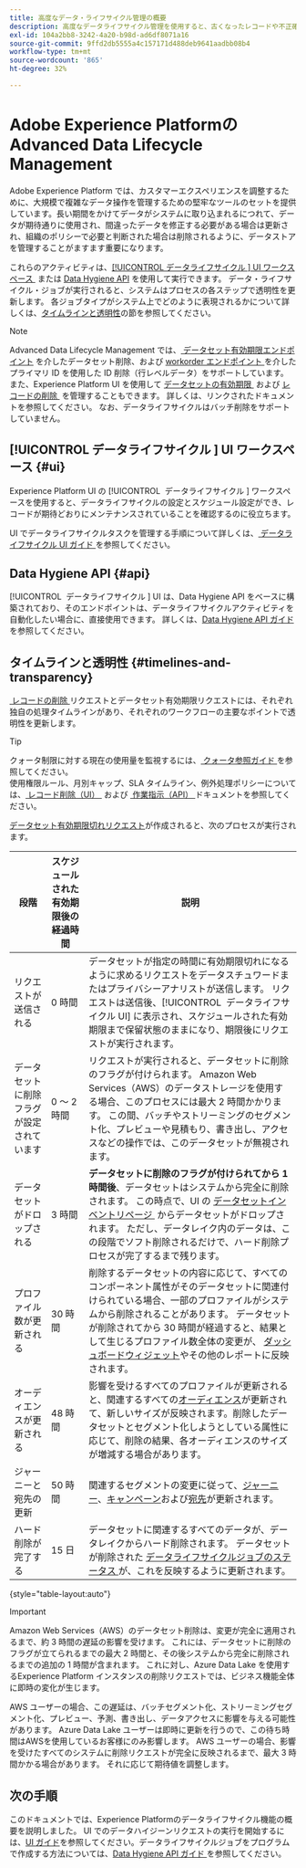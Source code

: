 ```yaml
---
title: 高度なデータ・ライフサイクル管理の概要
description: 高度なデータライフサイクル管理を使用すると、古くなったレコードや不正確なレコードを更新またはパージして、データのライフサイクルを管理できます。
exl-id: 104a2bb8-3242-4a20-b98d-ad6df8071a16
source-git-commit: 9ffd2db5555a4c157171d488deb9641aadbb08b4
workflow-type: tm+mt
source-wordcount: '865'
ht-degree: 32%

---
```


# Adobe Experience Platformの Advanced Data Lifecycle Management

Adobe Experience Platform では、カスタマーエクスペリエンスを調整するために、大規模で複雑なデータ操作を管理するための堅牢なツールのセットを提供しています。長い期間をかけてデータがシステムに取り込まれるにつれて、データが期待通りに使用され、間違ったデータを修正する必要がある場合は更新され、組織のポリシーで必要と判断された場合は削除されるように、データストアを管理することがますます重要になります。

<!-- Experience Platform's data lifecycle capabilities allow you to manage your stored data through the following:

* Scheduling automated dataset expirations
* Deleting individual records from one or all datasets

>[!IMPORTANT]
>
>Record deletes are meant to be used for data cleansing, removing anonymous data, or data minimization. They are **not** to be used for data subject rights requests (compliance) as pertaining to privacy regulations like the General Data Protection Regulation (GDPR). For all compliance use cases, use [Adobe Experience Platform Privacy Service](../privacy-service/home.md) instead. -->

これらのアクティビティは、[[!UICONTROL &#x200B; データライフサイクル &#x200B;] UI ワークスペース &#x200B;](#ui) または [Data Hygiene API](#api) を使用して実行できます。 データ・ライフサイクル・ジョブが実行されると、システムはプロセスの各ステップで透明性を更新します。 各ジョブタイプがシステム上でどのように表現されるかについて詳しくは、[タイムラインと透明性](#timelines-and-transparency)の節を参照してください。

>[!NOTE]
>
>Advanced Data Lifecycle Management では、[&#x200B; データセット有効期限エンドポイント &#x200B;](./api/dataset-expiration.md) を介したデータセット削除、および [workorder エンドポイント &#x200B;](./api/workorder.md) を介したプライマリ ID を使用した ID 削除（行レベルデータ）をサポートしています。 また、Experience Platform UI を使用して [&#x200B; データセットの有効期限 &#x200B;](./ui/dataset-expiration.md) および [&#x200B; レコードの削除 &#x200B;](./ui/record-delete.md) を管理することもできます。 詳しくは、リンクされたドキュメントを参照してください。 なお、データライフサイクルはバッチ削除をサポートしていません。

## [!UICONTROL &#x200B; データライフサイクル &#x200B;] UI ワークスペース {#ui}

Experience Platform UI の [!UICONTROL &#x200B; データライフサイクル &#x200B;] ワークスペースを使用すると、データライフサイクルの設定とスケジュール設定ができ、レコードが期待どおりにメンテナンスされていることを確認するのに役立ちます。

UI でデータライフサイクルタスクを管理する手順について詳しくは、[&#x200B; データライフサイクル UI ガイド &#x200B;](./ui/overview.md) を参照してください。

## Data Hygiene API {#api}

[!UICONTROL &#x200B; データライフサイクル &#x200B;] UI は、Data Hygiene API をベースに構築されており、そのエンドポイントは、データライフサイクルアクティビティを自動化したい場合に、直接使用できます。 詳しくは、[Data Hygiene API ガイド](./api/overview.md)を参照してください。

## タイムラインと透明性 {#timelines-and-transparency}

[&#x200B; レコードの削除 &#x200B;](./ui/record-delete.md) リクエストとデータセット有効期限リクエストには、それぞれ独自の処理タイムラインがあり、それぞれのワークフローの主要なポイントで透明性を更新します。

>[!TIP]
>
>クォータ制限に対する現在の使用量を監視するには、[&#x200B; クォータ参照ガイド &#x200B;](./api/quota.md) を参照してください。\
>使用権限ルール、月別キャップ、SLA タイムライン、例外処理ポリシーについては、[&#x200B; レコード削除（UI） &#x200B;](./ui/record-delete.md#quotas) および [&#x200B; 作業指示（API） &#x200B;](./api/workorder.md#quotas) ドキュメントを参照してください。

[データセット有効期限切れリクエスト](./ui/dataset-expiration.md)が作成されると、次のプロセスが実行されます。

| 段階 | スケジュールされた有効期限後の経過時間 | 説明 |
| --- | --- | --- |
| リクエストが送信される | 0 時間 | データセットが指定の時間に有効期限切れになるように求めるリクエストをデータスチュワードまたはプライバシーアナリストが送信します。 リクエストは送信後、[!UICONTROL &#x200B; データライフサイクル UI] に表示され、スケジュールされた有効期限まで保留状態のままになり、期限後にリクエストが実行されます。 |
| データセットに削除フラグが設定されています | 0 ～ 2 時間 | リクエストが実行されると、データセットに削除のフラグが付けられます。 Amazon Web Services（AWS）のデータストレージを使用する場合、このプロセスには最大 2 時間かかります。 この間、バッチやストリーミングのセグメント化、プレビューや見積もり、書き出し、アクセスなどの操作では、このデータセットが無視されます。 |
| データセットがドロップされる | 3 時間 | **データセットに削除のフラグが付けられてから 1 時間後**、データセットはシステムから完全に削除されます。 この時点で、UI の [&#x200B; データセットインベントリページ &#x200B;](../catalog/datasets/user-guide.md) からデータセットがドロップされます。 ただし、データレイク内のデータは、この段階でソフト削除されるだけで、ハード削除プロセスが完了するまで残ります。 |
| プロファイル数が更新される | 30 時間 | 削除するデータセットの内容に応じて、すべてのコンポーネント属性がそのデータセットに関連付けられている場合、一部のプロファイルがシステムから削除されることがあります。 データセットが削除されてから 30 時間が経過すると、結果として生じるプロファイル数全体の変更が、 [ダッシュボードウィジェット](../dashboards/guides/profiles.md#profile-count-trend)やその他のレポートに反映されます。 |
| オーディエンスが更新される | 48 時間 | 影響を受けるすべてのプロファイルが更新されると、関連するすべての[オーディエンス](../segmentation/home.md)が更新されて、新しいサイズが反映されます。削除したデータセットとセグメント化しようとしている属性に応じて、削除の結果、各オーディエンスのサイズが増減する場合があります。 |
| ジャーニーと宛先の更新 | 50 時間 | 関連するセグメントの変更に従って、[ジャーニー](https://experienceleague.adobe.com/docs/journey-optimizer/using/orchestrate-journeys/about-journeys/journey.html?lang=ja)、[キャンペーン](https://experienceleague.adobe.com/docs/journey-optimizer/using/campaigns/get-started-with-campaigns.html?lang=ja)および[宛先](../destinations/home.md)が更新されます。 |
| ハード削除が完了する | 15 日 | データセットに関連するすべてのデータが、データレイクからハード削除されます。 データセットが削除された [&#x200B; データライフサイクルジョブのステータス &#x200B;](./ui/browse.md#view-details) が、これを反映するように更新されます。 |

{style="table-layout:auto"}

>[!IMPORTANT]
>
>Amazon Web Services（AWS）のデータセット削除は、変更が完全に適用されるまで、約 3 時間の遅延の影響を受けます。 これには、データセットに削除のフラグが立てられるまでの最大 2 時間と、その後システムから完全に削除されるまでの追加の 1 時間が含まれます。 これに対し、Azure Data Lake を使用するExperience Platform インスタンスの削除リクエストでは、ビジネス機能全体に即時の変化が生じます。
>
>AWS ユーザーの場合、この遅延は、バッチセグメント化、ストリーミングセグメント化、プレビュー、予測、書き出し、データアクセスに影響を与える可能性があります。 Azure Data Lake ユーザーは即時に更新を行うので、この待ち時間はAWSを使用しているお客様にのみ影響します。 AWS ユーザーの場合、影響を受けたすべてのシステムに削除リクエストが完全に反映されるまで、最大 3 時間かかる場合があります。 それに応じて期待値を調整します。


<!-- ### Record deletes {#record-delete-transparency}

The following takes place when a [record delete request](./ui/record-delete.md) is created:

| Stage | Time after request submission | Description |
| --- | --- | --- |
| Request is submitted | 0 hours | A data steward or privacy analyist submits a record delete request. The request is visible in the [!UICONTROL Data Lifecycle UI] after it has been submitted. |
| Profile lookups updated | 3 hours | The change in profile counts caused by the deleted identity are reflected in [dashboard widgets](../dashboards/guides/profiles.md#profile-count-trend) and other reports. |
| Segments updated | 24 hours | Once profiles are removed, all related [segments](../segmentation/home.md) are updated to reflect their new size. |
| Journeys and destinations updated | 26 hours | [Journeys](https://experienceleague.adobe.com/docs/journey-optimizer/using/orchestrate-journeys/about-journeys/journey.html?lang=ja), [campaigns](https://experienceleague.adobe.com/docs/journey-optimizer/using/campaigns/get-started-with-campaigns.html?lang=ja), and [destinations](../destinations/home.md) are updated according to changes in related segments. |
| Records soft deleted in data lake | 7 days | The data is soft deleted from the data lake. |
| Data vacuuming completed | 14 days | The [status of the lifecycle job](./ui/browse.md#view-details) updates to indicate that the job has completed, meaning that data vacuuming has been completed on the data lake and the relevant records have been hard deleted. |

{style="table-layout:auto"} -->

## 次の手順

このドキュメントでは、Experience Platformのデータライフサイクル機能の概要を説明しました。 UI でのデータハイジーンリクエストの実行を開始するには、[UI ガイド](./ui/overview.md)を参照してください。データライフサイクルジョブをプログラムで作成する方法については、[Data Hygiene API ガイド &#x200B;](./api/overview.md) を参照してください。
